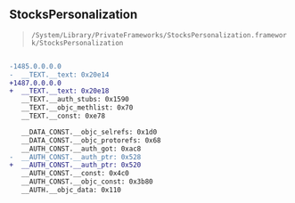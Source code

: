 ## StocksPersonalization

> `/System/Library/PrivateFrameworks/StocksPersonalization.framework/StocksPersonalization`

```diff

-1485.0.0.0.0
-  __TEXT.__text: 0x20e14
+1487.0.0.0.0
+  __TEXT.__text: 0x20e18
   __TEXT.__auth_stubs: 0x1590
   __TEXT.__objc_methlist: 0x70
   __TEXT.__const: 0xe78

   __DATA_CONST.__objc_selrefs: 0x1d0
   __DATA_CONST.__objc_protorefs: 0x68
   __AUTH_CONST.__auth_got: 0xac8
-  __AUTH_CONST.__auth_ptr: 0x528
+  __AUTH_CONST.__auth_ptr: 0x520
   __AUTH_CONST.__const: 0x4c0
   __AUTH_CONST.__objc_const: 0x3b80
   __AUTH.__objc_data: 0x110

```
